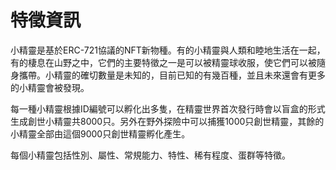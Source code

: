 # 特徵資訊

小精靈是基於ERC-721協議的NFT新物種。有的小精靈與人類和睦地生活在一起，有的棲息在山野之中，它們的主要特徵之一是可以被精靈球收服，使它們可以被隨身攜帶。小精靈的確切數量是未知的，目前已知的有幾百種，並且未來還會有更多的小精靈會被發現。

每一種小精靈根據ID編號可以孵化出多隻，在精靈世界首次發行時會以盲盒的形式生成創世小精靈共8000只。另外在野外探險中可以捕獲1000只創世精靈，其餘的小精靈全部由這個9000只創世精靈孵化產生。

每個小精靈包括性別、屬性、常規能力、特性、稀有程度、蛋群等特徵。

&#x20;
